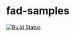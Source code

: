# fad-samples

[![Build Status](https://dev.azure.com/farahmandian/FAD/_apis/build/status/VahidFarahmandian.fad-samples?branchName=main)](https://dev.azure.com/farahmandian/FAD/_build/latest?definitionId=28&branchName=main)
